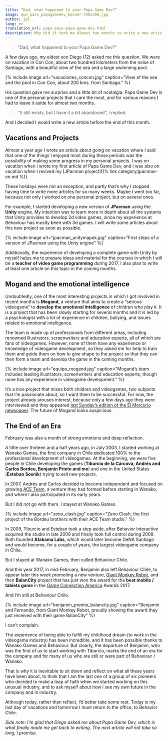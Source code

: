 ```yaml
---
title: “Dad, what happened to your Papa Game Dev?”
image: que_paso_papagamedev_banner-750x350.jpg
author: jpl
lang: en
translation_url: papa-paso-papa-game-dev.html
description: Why did it took me almost two months to write a new article for Papa Game Dev? New projects and reflections. The end of an era for Wanako / Behaviour Chile.
---
```


> “Dad, what happened to your Papa Game Dev?”

A few days ago, my eldest son Diego (12) asked me this question. We were on vacation in Con Con, about two hundred kilometers from the noise of Santiago, with a beautiful view of the sea and a large swimming pool.

{% include image url="vacaciones_concon.jpg" caption="View of the sea and the pool in Con Con, about 200 kms. from Santiago." %}

His question gave me surprise and a little bit of nostalgia. Papa Game Dev is one of the personal projects that I care the most, and for various reasons I had to leave it aside for almost two months.

> “It still exists, but I have it a bit abandoned”, I replied.

And I decided I would write a new article before the end of this month.

## Vacations and Projects

Almost a year ago I wrote an article about going on vacation where I said that one of the things I enjoyed most during those periods was the possibility of making some progress in my personal projects. I was on vacation when I wrote my first article of Papa Game Dev, and I was also on vacation when I revived my [JPacman project]({% link category/jpacman-en.md %}).

These holidays were not an exception, and partly that’s why I stopped having time to write more articles for so many weeks. Maybe I went too far, because not only I worked on one personal project, but on several ones.

For example, I started developing a new version of **JPacman** using the **Unity** engine. My intention was to learn more in depth about all the systems that Unity provides to develop 2d video games, since my experience at Behaviour has mostly been with 3d games. I will write some articles about this new project as soon as possible.

{% include image url="jpacman_unitymapok.jpg" caption="First steps of a version of JPacman using the Unity engine" %}

Additionally, the experience of developing a complete game with Unity by myself helps me to prepare ideas and material for the courses in which I will be a **teacher of video game programming** during 2017. I also plan to write at least one article on this topic in the coming months.

## Mogand and the emotional intelligence

Undoubtedly, one of the most interesting projects in which I got involved in recent months is **Mogand**, a venture that aims to create a “serious videogame” to **develop the emotional intelligence** of children who play it. It is a project that has been slowly starting for several months and it is led by a psychologist with a lot of experience in children, bullying, and issues related to emotional intelligence.

The team is made up of professionals from different areas, including renowned illustrators, screenwriters and education experts, all of which are fans of videogames. However, none of them have any experience or knowledge of videogame development, so they asked me for help to train them and guide them on how to give shape to the project so that they can then form a team and develop the game in the coming months.

{% include image url="equipo_mogand.jpg" caption="Mogand’s team includes leading illustrators, screenwriters and education experts, though none has any experience in videogame development." %}

It’s a nice project that mixes both children and videogames, two subjects that I’m passionate about, so I want them to be successful. For now, the project already arouses interest, because only a few days ago they were interviewed and they appeared [last Sunday’s edition of the El Mercurio newspaper](http://impresa.elmercurio.com/Pages/NewsDetail.aspx?dt=2017-02-26&dtB=27-02-2017%200:00:00&PaginaId=10&bodyid=1). The future of Mogand looks auspicious.

## The End of an Era

February was also a month of strong emotions and deep reflection.

A little over thirteen and a half years ago, in July 2003, I started working at Wanako Games, the first company in Chile dedicated 100% to the professional development of videogames. At the beginning, we were five people in Chile developing the games (**Tiburcio de la Cárcova, Andrés and Carlos Bordeu, Benjamín Prieto and me**) and one in the United States (**Esteban Sosnik**) trying to sell new projects.

In 2007, Andrés and Carlos decided to become independent and focused on growing [ACE Team](http://aceteam.cl/), a venture they had formed before starting in Wanako, and where I also participated in its early years.

But I did not go with them. I stayed at Wanako Games.

{% include image url="zeno_clash.jpg" caption="Zeno Clash, the first project of the Bordeu brothers with their ACE Team studio." %}

In 2009, Tiburcio and Esteban took a step aside, after Behavior Interactive acquired the studio in late 2008 and finally took full control during 2009. Both founded **Atakama Labs**, which would later become DeNA Santiago and would become, for a couple of years, the largest videogame company in Chile.

But I stayed at Wanako Games, then called Behaviour Chile.

And this year 2017, in mid-February, Benjamin also left Behaviour Chile, to appear later this week promoting a new venture, [Giant Monkey Robot](https://www.facebook.com/GiantMonkeyRobot/), and their **BalanCity** project that has just won the award for the **best mobile / tablets game** in the [Game Connection America](http://www.game-connection.com/) Awards 2017.

And I’m still at Behaviour Chile.

{% include image url="benjamin_premio_balancity.jpg" caption="Benjamín and Fernando, from Giant Monkey Robot, proudly showing the award they just received with their game BalanCity" %}

I can’t complain.

The experience of being able to fulfill my childhood dream (to work in the videogame industry) has been incredible, and it has been possible thanks to Wanako Games and Behaviour. But clearly, the departure of Benjamin, who was the first of us to start working with Tiburcio, marks the end of an era for the company and for many of us who are still or were part of Behaviour / Wanako.

That is why it is inevitable to sit down and reflect on what all these years have been about, to think that I am the last one of a group of six pioneers who decided to make a leap of faith when we started working on this unusual industry, and to ask myself about how I see my own future in the company and in industry.

Although today, rather than reflect, I’d better take some rest. Today is my last day of vacations and tomorrow I must return to the office, to Behavior Chile.

*Side note: I’m glad that Diego asked me about Papa Game Dev, which is what finally made me get back to writing. The next article will not take so long, I promise.*
